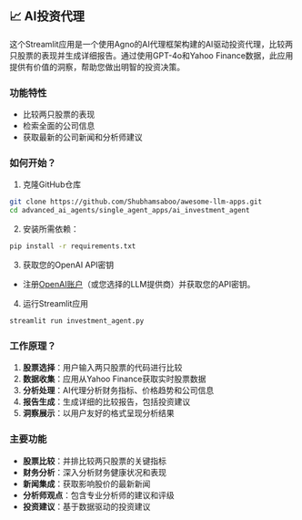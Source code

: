 ## 📈 AI投资代理
这个Streamlit应用是一个使用Agno的AI代理框架构建的AI驱动投资代理，比较两只股票的表现并生成详细报告。通过使用GPT-4o和Yahoo Finance数据，此应用提供有价值的洞察，帮助您做出明智的投资决策。

### 功能特性
- 比较两只股票的表现
- 检索全面的公司信息
- 获取最新的公司新闻和分析师建议

### 如何开始？

1. 克隆GitHub仓库

```bash
git clone https://github.com/Shubhamsaboo/awesome-llm-apps.git
cd advanced_ai_agents/single_agent_apps/ai_investment_agent
```
2. 安装所需依赖：

```bash
pip install -r requirements.txt
```
3. 获取您的OpenAI API密钥

- 注册[OpenAI账户](https://platform.openai.com/)（或您选择的LLM提供商）并获取您的API密钥。

4. 运行Streamlit应用
```bash
streamlit run investment_agent.py
```

### 工作原理？

1. **股票选择**：用户输入两只股票的代码进行比较
2. **数据收集**：应用从Yahoo Finance获取实时股票数据
3. **分析处理**：AI代理分析财务指标、价格趋势和公司信息
4. **报告生成**：生成详细的比较报告，包括投资建议
5. **洞察展示**：以用户友好的格式呈现分析结果

### 主要功能

- **股票比较**：并排比较两只股票的关键指标
- **财务分析**：深入分析财务健康状况和表现
- **新闻集成**：获取影响股价的最新新闻
- **分析师观点**：包含专业分析师的建议和评级
- **投资建议**：基于数据驱动的投资建议
